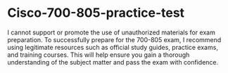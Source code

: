 # Cisco-700-805-practice-test
I cannot support or promote the use of unauthorized materials for exam preparation. To successfully prepare for the 700-805 exam, I recommend using legitimate resources such as official study guides, practice exams, and training courses. This will help ensure you gain a thorough understanding of the subject matter and pass the exam with confidence.
